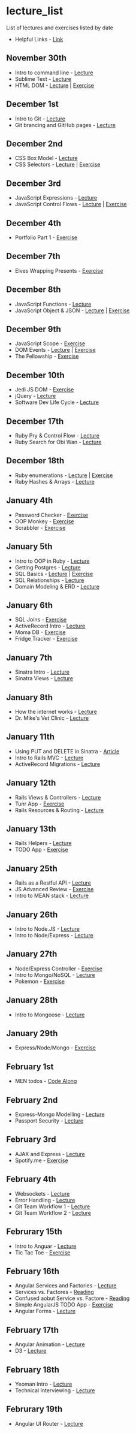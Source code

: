 # lecture_list
List of lectures and exercises listed by date
- Helpful Links - [Link](https://github.com/ATL-WDI-Curriculum/helpful_links)

## November 30th
- Intro to command line - [Lecture](https://github.com/ATL-WDI-Curriculum/intro-to-command-line)
- Sublime Text - [Lecture](https://github.com/ATL-WDI-Curriculum/sublime)
- HTML DOM - [Lecture](https://github.com/ATL-WDI-Curriculum/html-dom/blob/master/README.md) | [Exercise](https://github.com/ATL-WDI-Exercises/html-dom/blob/master/html_practice_exercise.md)

## December 1st
- Intro to Git - [Lecture](https://github.com/ATL-WDI-Curriculum/local-and-remote-git/blob/master/readme.md)
- Git brancing and GitHub pages - [Lecture](https://github.com/ATL-WDI-Curriculum/git-branching-and-github-pages/blob/master/readme.md)


## December 2nd
- CSS Box Model - [Lecture](https://github.com/ATL-WDI-Curriculum/css-box-model)
- CSS Selectors - [Lecture](https://github.com/ATL-WDI-Curriculum/css-selectors/blob/master/README.md) | [Exercise](https://github.com/ATL-WDI-Exercises/css-selectors)

## December 3rd
- JavaScript Expressions - [Lecture](https://github.com/ATL-WDI-Curriculum/javascript-expressions)
- JavaScript Control Flows - [Lecture](https://github.com/ATL-WDI-Curriculum/javascript-control-flows) | [Exercise](https://github.com/ATL-WDI-Exercises/js-control-flows)

## December 4th
- Portfolio Part 1 - [Exercise](https://github.com/ATL-WDI-Exercises/portfolio-part-one)

## December 7th
- Elves Wrapping Presents - [Exercise](https://github.com/ATL-WDI-Exercises/elves-wrapping-presents)

## December 8th
- JavaScript Functions - [Lecture](https://github.com/ATL-WDI-Curriculum/js-functions)
- JavaScript Object & JSON - [Lecture](https://github.com/ATL-WDI-Curriculum/js-objects-and-json/blob/master/README.md) | [Exercise](https://github.com/ATL-WDI-Exercises/javascript_objects)

## December 9th
- JavaScript Scope - [Exercise](https://github.com/ATL-WDI-Exercises/JS-Scope)
- DOM Events - [Lecture](https://github.com/ATL-WDI-Curriculum/dom-events) | [Exercise](https://github.com/ATL-WDI-Exercises/js-dom-quotes)
- The Fellowship - [Exercise](https://github.com/ATL-WDI-Exercises/fellowship)

## December 10th
- Jedi JS DOM - [Exercise](https://github.com/ATL-WDI-Exercises/jedi-js-dom)
- jQuery - [Lecture](https://github.com/ATL-WDI-Curriculum/jquery)
- Software Dev Life Cycle - [Lecture](https://github.com/ATL-WDI-Curriculum/sdlc/blob/master/SDLC.md)

## December 17th
- Ruby Pry & Control Flow - [Lecture](https://github.com/ATL-WDI-Curriculum/ruby-pry-and-control-flow/blob/master/README.md)
- Ruby Search for Obi Wan - [Lecture](https://github.com/ATL-WDI-Exercises/ruby_search_for_obi_wan)

## December 18th
- Ruby enumerations - [Lecture](https://github.com/ATL-WDI-Curriculum/ruby-enumerations/blob/master/README.md) | [Exercise](https://github.com/ATL-WDI-Exercises/ruby-enumerations/blob/master/README.md)
- Ruby Hashes & Arrays - [Lecture](https://github.com/ATL-WDI-Curriculum/ruby-hashes-and-arrays/blob/master/README.md)

## January 4th
- Password Checker - [Exercise](https://github.com/ATL-WDI-Exercises/password-checker)
- OOP Monkey - [Exercise](https://github.com/ga-dc/oop_monkey)
- Scrabbler - [Exercise](https://github.com/ga-dc/scrabbler)

## January 5th
- Intro to OOP in Ruby - [Lecture](https://gist.github.com/RobertAKARobin/01495123310455c86f5c)
- Getting Postgres - [Lecture](https://github.com/ga-dc/curriculum/blob/master/04-ruby-mvc-sinatra/databases/getting_postgres.md)
- SQL Basics - [Lecture](https://github.com/ga-dc/curriculum/blob/master/04-ruby-mvc-sinatra/databases/sql_basics.md) | [Exercise](https://github.com/ga-dc/library_sql)
- SQL Relationships - [Lecture](https://github.com/ga-dc/curriculum/blob/master/04-ruby-mvc-sinatra/databases/sql_relationships.md)
- Domain Modeling & ERD - [Lecture](https://github.com/ga-dc/curriculum/tree/master/04-ruby-mvc-sinatra/domain_modeling)

## January 6th
- SQL Joins - [Exercise](https://github.com/ATL-WDI-Curriculum/sql-joins)
- ActiveRecord Intro - [Lecture](https://github.com/ga-dc/curriculum/tree/master/04-ruby-mvc-sinatra/active-record-intro)
- Moma DB - [Exercise](https://github.com/ga-dc/moma_db)
- Fridge Tracker - [Exercise](https://github.com/ga-dc/fridge_tracker)

## January 7th
- Sinatra Intro - [Lecture](https://github.com/ATL-WDI-Curriculum/sinatra-intro/blob/master/README.md)
- Sinatra Views - [Lecture](https://github.com/ATL-WDI-Curriculum/sinatra-views/blob/master/README.md)

## January 8th
- How the internet works - [Lecture](https://github.com/ATL-WDI-Curriculum/how-the-internet-works)
- Dr. Mike's Vet Clinic - [Lecture](https://github.com/drmikeh/vet-cinic-sinatra-crud)

## January 11th
- Using PUT and DELETE in Sinatra - [Article](http://mikeebert.tumblr.com/post/26877173686/quick-tip-using-put-and-delete-in-sinatra)
- Intro to Rails MVC - [Lecture](https://github.com/ATL-WDI-Curriculum/intro-to-rails-mvc)
- ActiveRecord Migrations - [Lecture](https://github.com/ATL-WDI-Curriculum/rails-active-record-migrations)

## January 12th
- Rails Views & Controllers - [Lecture](https://github.com/ga-dc/curriculum/tree/master/05-mvc-with-rails/rails-views-and-controllers)
- Tunr App - [Exercise](https://github.com/ga-dc/tunr_rails_models_and_migrations)
- Rails Resources & Routing - [Lecture](https://github.com/ATL-WDI-Curriculum/rails-resources-and-routing)

## January 13th
- Rails Helpers - [Lecture](https://github.com/ga-dc/curriculum/tree/master/05-mvc-with-rails/rails-helpers)
- TODO App - [Exercise](https://github.com/drmikeh/rails_todo_app)

## January 25th
- Rails as a Restful API - [Lecture](https://github.com/ATL-WDI-Curriculum/rails-as-a-restful-api)
- JS Advanced Review - [Exercise](https://github.com/ATL-WDI-Exercises/js-advanced-review)
- Intro to MEAN stack - [Lecture](https://github.com/ATL-WDI-Curriculum/intro-to-mean-stack)

## January 26th
- Intro to Node.JS - [Lecture](https://github.com/ATL-WDI-Curriculum/intro-to-node)
- Intro to Node/Express - [Lecture](https://github.com/ATL-WDI-Curriculum/node-express-intro-lesson/blob/master/README.md)

## January 27th
- Node/Express Controller - [Exercise](https://github.com/ATL-WDI-Curriculum/node-express-intro-lesson/blob/master/README.md)
- Intro to Mongo/NoSQL - [Lecture](https://github.com/ATL-WDI-Curriculum/mongo-nosql-intro-lesson)
- Pokemon - [Exercise](https://github.com/ATL-WDI-Exercises/mongo-pokemon)

## January 28th
- Intro to Mongoose - [Lecture](https://github.com/ATL-WDI-Curriculum/intro-to-mongoose)

## January 29th
- Express/Node/Mongo - [Exercise](https://github.com/ATL-WDI-Exercises/express-node-mongoose-lab/tree/master)

## February 1st
- MEN todos - [Code Along](https://github.com/drmikeh/todos)

## February 2nd
- Express-Mongo Modelling - [Lecture](https://github.com/ATL-WDI-Curriculum/express-mongoose-modelling)
- Passport Security - [Lecture](https://github.com/ATL-WDI-Curriculum/express-security-with-passport)

## February 3rd
- AJAX and Express - [Lecture](https://github.com/ATL-WDI-Curriculum/ajax-and-express)
- Spotify.me - [Exercise](https://github.com/ATL-WDI-Exercises/spotify-me)

## February 4th
- Websockets - [Lecture](https://github.com/ATL-WDI-Curriculum/websockets/tree/master)
- Error Handling - [Lecture](https://github.com/ATL-WDI-Curriculum/express-error-handling)
- Git Team Workflow 1 - [Lecture](https://github.com/ATL-WDI-Curriculum/git-team-workflow-part-1)
- Git Team Workflow 2 - [Lecture](https://github.com/ATL-WDI-Curriculum/git-team-workflow-part-2)

## Februrary 15th
- Intro to Anguar - [Lecture](https://github.com/ATL-WDI-Curriculum/angular-intro)
- Tic Tac Toe - [Exercise](http://codepen.io/drmikeh/pen/GJvBEy?editors=0010)

## February 16th
- Angular Services and Factories - [Lecture](http://codepen.io/drmikeh/pen/VeRNgw)
- Services vs. Factores - [Reading](http://blog.thoughtram.io//angular/2015/07/07/service-vs-factory-once-and-for-all.html)
- Confused aobut Service vs. Factore - [Reading](http://stackoverflow.com/questions/13762228/confused-about-service-vs-factory)
- Simple AngularJS TODO App - [Exercise](http://codepen.io/drmikeh/pen/JGzQRW?editors=0010)
- Angular Forms - [Lecture](https://github.com/ATL-WDI-Curriculum/angular-forms)

## February 17th
- Angular Animation - [Lecture](https://github.com/ATL-WDI-Curriculum/angular-animation)
- D3 - [Lecture](https://github.com/ATL-WDI-Curriculum/d3)

## February 18th
- Yeoman Intro - [Lecture](https://github.com/ATL-WDI-Curriculum/yeoman-intro)
- Technical Interviewing - [Lecture](https://github.com/ATL-WDI-Curriculum/technical-interviewing)

## Februrary 19th
- Angular UI Router - [Lecture](https://github.com/ATL-WDI-Curriculum/angular-ui-router)

